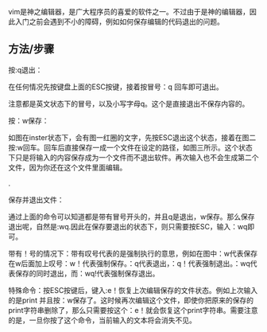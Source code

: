 vim是神之编辑器，是广大程序员的喜爱的软件之一。不过由于是神的编辑器，因此入门之前会遇到不小的障碍，例如如何保存编辑的代码退出的问题。



## 方法/步骤



按:q退出：



在任何情况先按键盘上面的ESC按键，接着按冒号：q 回车即可退出。



注意都是英文状态下的冒号，以及小写字母q。这个是直接退出不保存内容的。



按：w保存：



如图在inster状态下，会有图一红圈的文字，先按ESC退出这个状态，接着在图二按:w回车。回车后直接保存一成一个文件在设定的路径，如图三所示。这个状态下只是将输入的内容保存成为一个文件而不退出软件。再次输入也不会生成第二个文件，因为你还在这个文件里面编辑。



.



保存并退出文件：



通过上面的命令可以知道都是带有冒号开头的，并且q是退出，w保存。那么保存退出呢，自然是:wq.因此在保存要退出的状态下，则只需要按ESC，输入：wq即可。



带有！号的情况下：带有叹号代表的是强制执行的意思，例如在图中：w代表保存在w后面加上叹号：w！代表强制保存。：q代表退出，：q！代表强制退出。：wq代表保存的同时退出，而：wq!代表强制保存退出。



特殊命令：按ESC按键后，键入:e！恢复上次编辑保存的文件状态。例如上次输入的是print 并且按：w保存了。这时候再次编辑这个文件，即使你把原来的保存的print字符串删除了，那么只需要按这个：e！就会恢复这个print字符串。需要注意的是，一旦你按了这个命令，当前输入的文本将会消失不见。